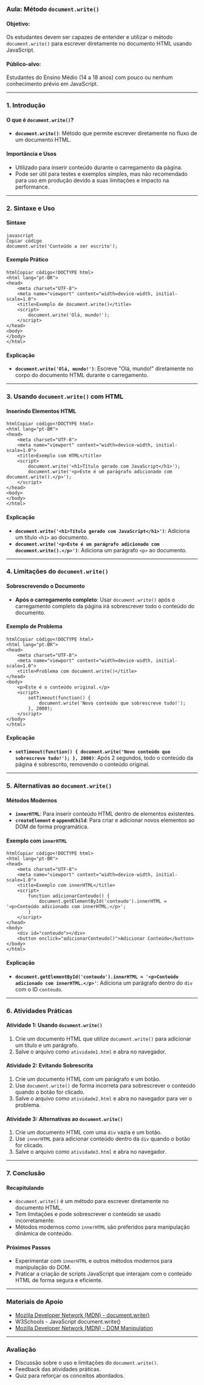 ### Aula: Método `document.write()`

#### Objetivo:

Os estudantes devem ser capazes de entender e utilizar o método `document.write()` para escrever diretamente no documento HTML usando JavaScript.

#### Público-alvo:

Estudantes do Ensino Médio (14 a 18 anos) com pouco ou nenhum conhecimento prévio em JavaScript.

------

### 1. Introdução

#### O que é `document.write()`?

- **`document.write()`**: Método que permite escrever diretamente no fluxo de um documento HTML.

#### Importância e Usos

- Utilizado para inserir conteúdo durante o carregamento da página.
- Pode ser útil para testes e exemplos simples, mas não recomendado para uso em produção devido a suas limitações e impacto na performance.

------

### 2. Sintaxe e Uso

#### Sintaxe

```
javascript
Copiar código
document.write('Conteúdo a ser escrito');
```

#### Exemplo Prático

```
htmlCopiar código<!DOCTYPE html>
<html lang="pt-BR">
<head>
    <meta charset="UTF-8">
    <meta name="viewport" content="width=device-width, initial-scale=1.0">
    <title>Exemplo de document.write()</title>
    <script>
        document.write('Olá, mundo!');
    </script>
</head>
<body>
</body>
</html>
```

#### Explicação

- **`document.write('Olá, mundo!')`**: Escreve "Olá, mundo!" diretamente no corpo do documento HTML durante o carregamento.

------

### 3. Usando `document.write()` com HTML

#### Inserindo Elementos HTML

```
htmlCopiar código<!DOCTYPE html>
<html lang="pt-BR">
<head>
    <meta charset="UTF-8">
    <meta name="viewport" content="width=device-width, initial-scale=1.0">
    <title>Exemplo com HTML</title>
    <script>
        document.write('<h1>Título gerado com JavaScript</h1>');
        document.write('<p>Este é um parágrafo adicionado com document.write().</p>');
    </script>
</head>
<body>
</body>
</html>
```

#### Explicação

- **`document.write('<h1>Título gerado com JavaScript</h1>')`**: Adiciona um título `<h1>` ao documento.
- **`document.write('<p>Este é um parágrafo adicionado com document.write().</p>')`**: Adiciona um parágrafo `<p>` ao documento.

------

### 4. Limitações do `document.write()`

#### Sobrescrevendo o Documento

- **Após o carregamento completo**: Usar `document.write()` após o carregamento completo da página irá sobrescrever todo o conteúdo do documento.

#### Exemplo de Problema

```
htmlCopiar código<!DOCTYPE html>
<html lang="pt-BR">
<head>
    <meta charset="UTF-8">
    <meta name="viewport" content="width=device-width, initial-scale=1.0">
    <title>Problema com document.write()</title>
</head>
<body>
    <p>Este é o conteúdo original.</p>
    <script>
        setTimeout(function() {
            document.write('Novo conteúdo que sobrescreve tudo!');
        }, 2000);
    </script>
</body>
</html>
```

#### Explicação

- **`setTimeout(function() { document.write('Novo conteúdo que sobrescreve tudo!'); }, 2000)`**: Após 2 segundos, todo o conteúdo da página é sobrescrito, removendo o conteúdo original.

------

### 5. Alternativas ao `document.write()`

#### Métodos Modernos

- **`innerHTML`**: Para inserir conteúdo HTML dentro de elementos existentes.
- **`createElement` e `appendChild`**: Para criar e adicionar novos elementos ao DOM de forma programática.

#### Exemplo com `innerHTML`

```
htmlCopiar código<!DOCTYPE html>
<html lang="pt-BR">
<head>
    <meta charset="UTF-8">
    <meta name="viewport" content="width=device-width, initial-scale=1.0">
    <title>Exemplo com innerHTML</title>
    <script>
        function adicionarConteudo() {
            document.getElementById('conteudo').innerHTML = '<p>Conteúdo adicionado com innerHTML.</p>';
        }
    </script>
</head>
<body>
    <div id="conteudo"></div>
    <button onclick="adicionarConteudo()">Adicionar Conteúdo</button>
</body>
</html>
```

#### Explicação

- **`document.getElementById('conteudo').innerHTML = '<p>Conteúdo adicionado com innerHTML.</p>'`**: Adiciona um parágrafo dentro do `div` com o ID `conteudo`.

------

### 6. Atividades Práticas

#### Atividade 1: Usando `document.write()`

1. Crie um documento HTML que utilize `document.write()` para adicionar um título e um parágrafo.
2. Salve o arquivo como `atividade1.html` e abra no navegador.

#### Atividade 2: Evitando Sobrescrita

1. Crie um documento HTML com um parágrafo e um botão.
2. Use `document.write()` de forma incorreta para sobrescrever o conteúdo quando o botão for clicado.
3. Salve o arquivo como `atividade2.html` e abra no navegador para ver o problema.

#### Atividade 3: Alternativas ao `document.write()`

1. Crie um documento HTML com uma `div` vazia e um botão.
2. Use `innerHTML` para adicionar conteúdo dentro da `div` quando o botão for clicado.
3. Salve o arquivo como `atividade3.html` e abra no navegador.

------

### 7. Conclusão

#### Recapitulando

- `document.write()` é um método para escrever diretamente no documento HTML.
- Tem limitações e pode sobrescrever o conteúdo se usado incorretamente.
- Métodos modernos como `innerHTML` são preferidos para manipulação dinâmica de conteúdo.

#### Próximos Passos

- Experimentar com `innerHTML` e outros métodos modernos para manipulação do DOM.
- Praticar a criação de scripts JavaScript que interajam com o conteúdo HTML de forma segura e eficiente.

------

### Materiais de Apoio

- [Mozilla Developer Network (MDN) - document.write()](https://developer.mozilla.org/pt-BR/docs/Web/API/Document/write)
- W3Schools - JavaScript document.write()
- [Mozilla Developer Network (MDN) - DOM Manipulation](https://developer.mozilla.org/pt-BR/docs/Web/API/Document_Object_Model/Manipulating_the_DOM)

------

### Avaliação

- Discussão sobre o uso e limitações do `document.write()`.
- Feedback das atividades práticas.
- Quiz para reforçar os conceitos abordados.